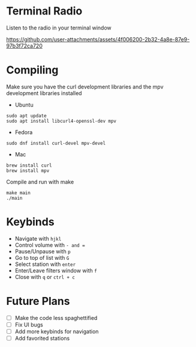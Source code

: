 # Terminal Radio
Listen to the radio in your terminal window

https://github.com/user-attachments/assets/4f006200-2b32-4a8e-87e9-97b3f72ca720

# Compiling
Make sure you have the curl development libraries and the mpv development libraries installed

- Ubuntu
```
sudo apt update
sudo apt install libcurl4-openssl-dev mpv
```

- Fedora
```
sudo dnf install curl-devel mpv-devel
```

- Mac
```
brew install curl
brew install mpv
```
Compile and run with make
```
make main
./main
```

# Keybinds
- Navigate with `hjkl`
- Control volume with `- and =`
- Pause/Unpause with `p`
- Go to top of list with `G`
- Select station with `enter`
- Enter/Leave filters window with `f`
- Close with `q` or `ctrl + c`

# Future Plans
- [ ] Make the code less spaghettified
- [ ] Fix UI bugs
- [ ] Add more keybinds for navigation
- [ ] Add favorited stations
